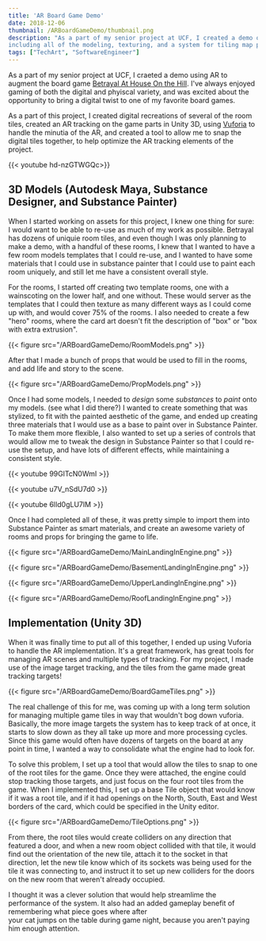 ```yaml
---
title: 'AR Board Game Demo'
date: 2018-12-06
thumbnail: /ARBoardGameDemo/thumbnail.png
description: "As a part of my senior project at UCF, I created a demo of an AR board game, 
including all of the modeling, texturing, and a system for tiling map parts."
tags: ["TechArt", "SoftwareEngineer"]
---
```



As a part of my senior project at UCF, I craeted a demo using AR to augment the board 
game [Betrayal At House On the Hill](https://www.avalonhill.com/en-us/product/avalon-hill-betrayal-at-house-on-the-hill-second-edition-cooperative-board-game-for-ages-12-and-up-for-3-6-players:8450F69A-05BE-4BB2-8146-EBCE86E4C868).
I've always enjoyed gaming of both the digital and phyiscal variety, and was excited 
about the opportunity to bring a digital twist to one of my favorite board games. 

As a part of this project, I created digital recreations of several of the room tiles, 
created an AR tracking on the game parts in Unity 3D, using [Vuforia](https://www.ptc.com/en/products/vuforia)
 to handle the minutia of the AR, and created a tool to allow me to snap the digital 
 tiles together, to help optimize the AR tracking elements of the project. 

{{< youtube hd-nzGTWGQc>}}


## 3D Models (Autodesk Maya, Substance Designer, and Substance Painter)

When I started working on assets for this project, I knew one thing for sure: I would 
want to be able to re-use as much of my work as possible. Betrayal has dozens of uniquie 
room tiles, and even though I was only planning to make a demo, with a handful of these 
rooms, I knew that I wanted to have a few room models templates that I could re-use, and 
I wanted to have some materials that I could use in substance painter that I could use 
to paint each room uniquely, and still let me have a consistent overall style. 

For the rooms, I started off creating two template rooms, one with a wainscoting on the 
lower half, and one without. These would server as the templates that I could then 
texture as many different ways as I could come up with, and would cover 75% of the rooms. 
I also needed to create a few "hero" rooms, where the card art doesn't fit the 
description of "box" or "box with extra extrusion". 

{{< figure src="/ARBoardGameDemo/RoomModels.png" >}}

After that I made a bunch of props that would be used to fill in the rooms, and add life 
and story to the scene. 

{{< figure src="/ARBoardGameDemo/PropModels.png" >}}


Once I had some models, I needed to *design* some *substances* to *paint* onto my models. 
(see what I did there?) I wanted to create something that was stylized, to fit with the 
painted aesthetic of the game, and ended up creating three materials that I would use as 
a base to paint over in Substance Painter. To make them more flexible, I also wanted to 
set up a series of controls that would allow me to tweak the design in Substance Painter 
so that I could re-use the setup, and have lots of different effects, while maintaining 
a consistent style. 

{{< youtube 99GlTcN0WmI >}}

{{< youtube u7V_nSdU7d0 >}}

{{< youtube 6lId0gLU7lM >}}

Once I had completed all of these, it was pretty simple to import them into Substance 
Painter as smart materials, and create an awesome variety of rooms and props for 
bringing the game to life. 

{{< figure src="/ARBoardGameDemo/MainLandingInEngine.png" >}}

{{< figure src="/ARBoardGameDemo/BasementLandingInEngine.png" >}}

{{< figure src="/ARBoardGameDemo/UpperLandingInEngine.png" >}}

{{< figure src="/ARBoardGameDemo/RoofLandingInEngine.png" >}}


## Implementation (Unity 3D)

When it was finally time to put all of this together, I ended up using Vuforia to handle 
the AR implementation. It's a great framework, has great tools for managing AR scenes 
and multiple types of tracking. For my project, I made use of the image target tracking, 
and the tiles from the game made great tracking targets!

{{< figure src="/ARBoardGameDemo/BoardGameTiles.png" >}}

The real challenge of this for me, was coming up with a long term solution for managing 
multiple game tiles in way that wouldn't bog down vuforia. Basically, the more image 
targets the system has to keep track of at once, it starts to slow down as they all take 
up more and more processing cycles. Since this game would often have dozens of targets 
on the board at any point in time, I wanted a way to consolidate what the engine had to 
look for.

To solve this problem, I set up a tool that would allow the tiles to snap to one of the 
root tiles for the game. Once they were attached, the engine could stop tracking those 
targets, and just focus on the four root tiles from the game. When I implemented this, 
I set up a base Tile object that would know if it was a root tile, and if it had 
openings on the North, South, East and West borders of the card, which could be 
specified in the Unity editor. 

{{< figure src="/ARBoardGameDemo/TileOptions.png" >}}

From there, the root tiles would create colliders on any direction that featured a door, 
and when a new room object collided with that tile, it would find out the orientation of 
the new tile, attach it to the socket in that direction, let the new tile know which of 
its sockets was being used for the tile it was connecting to, and instruct it to set up 
new colliders for the doors on the new room that weren't already occupied. 

I thought it was a clever solution that would help streamlime the performance of the 
system. It also had an added gameplay benefit of remembering what piece goes where after  
your cat jumps on the table during game night, because you aren't paying him enough 
attention.
